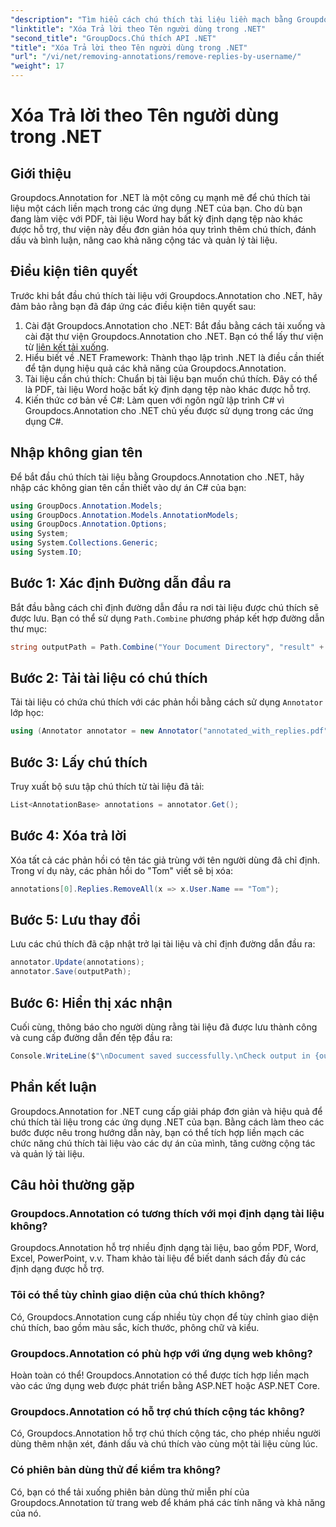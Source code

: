 ```yaml
---
"description": "Tìm hiểu cách chú thích tài liệu liền mạch bằng Groupdocs.Annotation cho .NET. Nâng cao khả năng cộng tác và quản lý tài liệu bằng công cụ mạnh mẽ này."
"linktitle": "Xóa Trả lời theo Tên người dùng trong .NET"
"second_title": "GroupDocs.Chú thích API .NET"
"title": "Xóa Trả lời theo Tên người dùng trong .NET"
"url": "/vi/net/removing-annotations/remove-replies-by-username/"
"weight": 17
---
```


# Xóa Trả lời theo Tên người dùng trong .NET

## Giới thiệu
Groupdocs.Annotation for .NET là một công cụ mạnh mẽ để chú thích tài liệu một cách liền mạch trong các ứng dụng .NET của bạn. Cho dù bạn đang làm việc với PDF, tài liệu Word hay bất kỳ định dạng tệp nào khác được hỗ trợ, thư viện này đều đơn giản hóa quy trình thêm chú thích, đánh dấu và bình luận, nâng cao khả năng cộng tác và quản lý tài liệu.
## Điều kiện tiên quyết
Trước khi bắt đầu chú thích tài liệu với Groupdocs.Annotation cho .NET, hãy đảm bảo rằng bạn đã đáp ứng các điều kiện tiên quyết sau:
1. Cài đặt Groupdocs.Annotation cho .NET: Bắt đầu bằng cách tải xuống và cài đặt thư viện Groupdocs.Annotation cho .NET. Bạn có thể lấy thư viện từ [liên kết tải xuống](https://releases.groupdocs.com/annotation/net/).
2. Hiểu biết về .NET Framework: Thành thạo lập trình .NET là điều cần thiết để tận dụng hiệu quả các khả năng của Groupdocs.Annotation.
3. Tài liệu cần chú thích: Chuẩn bị tài liệu bạn muốn chú thích. Đây có thể là PDF, tài liệu Word hoặc bất kỳ định dạng tệp nào khác được hỗ trợ.
4. Kiến thức cơ bản về C#: Làm quen với ngôn ngữ lập trình C# vì Groupdocs.Annotation cho .NET chủ yếu được sử dụng trong các ứng dụng C#.

## Nhập không gian tên
Để bắt đầu chú thích tài liệu bằng Groupdocs.Annotation cho .NET, hãy nhập các không gian tên cần thiết vào dự án C# của bạn:
```csharp
using GroupDocs.Annotation.Models;
using GroupDocs.Annotation.Models.AnnotationModels;
using GroupDocs.Annotation.Options;
using System;
using System.Collections.Generic;
using System.IO;
```
## Bước 1: Xác định Đường dẫn đầu ra
Bắt đầu bằng cách chỉ định đường dẫn đầu ra nơi tài liệu được chú thích sẽ được lưu. Bạn có thể sử dụng `Path.Combine` phương pháp kết hợp đường dẫn thư mục:
```csharp
string outputPath = Path.Combine("Your Document Directory", "result" + Path.GetExtension("input.pdf"));
```
## Bước 2: Tải tài liệu có chú thích
Tải tài liệu có chứa chú thích với các phản hồi bằng cách sử dụng `Annotator` lớp học:
```csharp
using (Annotator annotator = new Annotator("annotated_with_replies.pdf"))
```
## Bước 3: Lấy chú thích
Truy xuất bộ sưu tập chú thích từ tài liệu đã tải:
```csharp
List<AnnotationBase> annotations = annotator.Get();
```
## Bước 4: Xóa trả lời
Xóa tất cả các phản hồi có tên tác giả trùng với tên người dùng đã chỉ định. Trong ví dụ này, các phản hồi do "Tom" viết sẽ bị xóa:
```csharp
annotations[0].Replies.RemoveAll(x => x.User.Name == "Tom");
```
## Bước 5: Lưu thay đổi
Lưu các chú thích đã cập nhật trở lại tài liệu và chỉ định đường dẫn đầu ra:
```csharp
annotator.Update(annotations);
annotator.Save(outputPath);
```
## Bước 6: Hiển thị xác nhận
Cuối cùng, thông báo cho người dùng rằng tài liệu đã được lưu thành công và cung cấp đường dẫn đến tệp đầu ra:
```csharp
Console.WriteLine($"\nDocument saved successfully.\nCheck output in {outputPath}.");
```
## Phần kết luận
Groupdocs.Annotation for .NET cung cấp giải pháp đơn giản và hiệu quả để chú thích tài liệu trong các ứng dụng .NET của bạn. Bằng cách làm theo các bước được nêu trong hướng dẫn này, bạn có thể tích hợp liền mạch các chức năng chú thích tài liệu vào các dự án của mình, tăng cường cộng tác và quản lý tài liệu.
## Câu hỏi thường gặp
### Groupdocs.Annotation có tương thích với mọi định dạng tài liệu không?
Groupdocs.Annotation hỗ trợ nhiều định dạng tài liệu, bao gồm PDF, Word, Excel, PowerPoint, v.v. Tham khảo tài liệu để biết danh sách đầy đủ các định dạng được hỗ trợ.
### Tôi có thể tùy chỉnh giao diện của chú thích không?
Có, Groupdocs.Annotation cung cấp nhiều tùy chọn để tùy chỉnh giao diện chú thích, bao gồm màu sắc, kích thước, phông chữ và kiểu.
### Groupdocs.Annotation có phù hợp với ứng dụng web không?
Hoàn toàn có thể! Groupdocs.Annotation có thể được tích hợp liền mạch vào các ứng dụng web được phát triển bằng ASP.NET hoặc ASP.NET Core.
### Groupdocs.Annotation có hỗ trợ chú thích cộng tác không?
Có, Groupdocs.Annotation hỗ trợ chú thích cộng tác, cho phép nhiều người dùng thêm nhận xét, đánh dấu và chú thích vào cùng một tài liệu cùng lúc.
### Có phiên bản dùng thử để kiểm tra không?
Có, bạn có thể tải xuống phiên bản dùng thử miễn phí của Groupdocs.Annotation từ trang web để khám phá các tính năng và khả năng của nó.